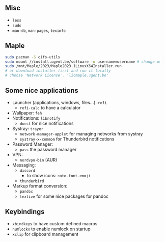 ## Misc

- `less`
- `sudo`
- `man-db`, `man-pages`, `texinfo`

## Maple

```sh
sudo pacman -S cifs-utils
sudo mount //install.ugent.be/software -o username=username # change username
sudo /mnt/Maple/2023/Maple2023.1LinuxX64Installer.run
# or download installer first and run it locally
# choose 'Network License', 'licmaple.ugent.be'
```

## Some nice applications

- Launcher (applications, windows, files...): `rofi`
    - `rofi-calc` to have a calculator
- Wallpaper: `feh`
- Notifications: `libnotify`
    - `dunst` for nice notifications
- Systray: `trayer`
    - `network-manager-applet` for managing networks from systray
    - `systray-x-common` for Thunderbird notifications
- Password Manager:
    - `pass` the password manager
- VPN:
    - `nordvpn-bin` (AUR)
- Messaging:
    - `discord`
        - to show icons: `noto-font-emoji`
    - `thunderbird`
- Markup format conversion:
    - `pandoc`
    - `texlive` for some nice packages for pandoc

## Keybindings

- `xbindkeys` to have custom defined macros
- `numlockx` to enable numlock on startup
- `xclip` for clipboard management
